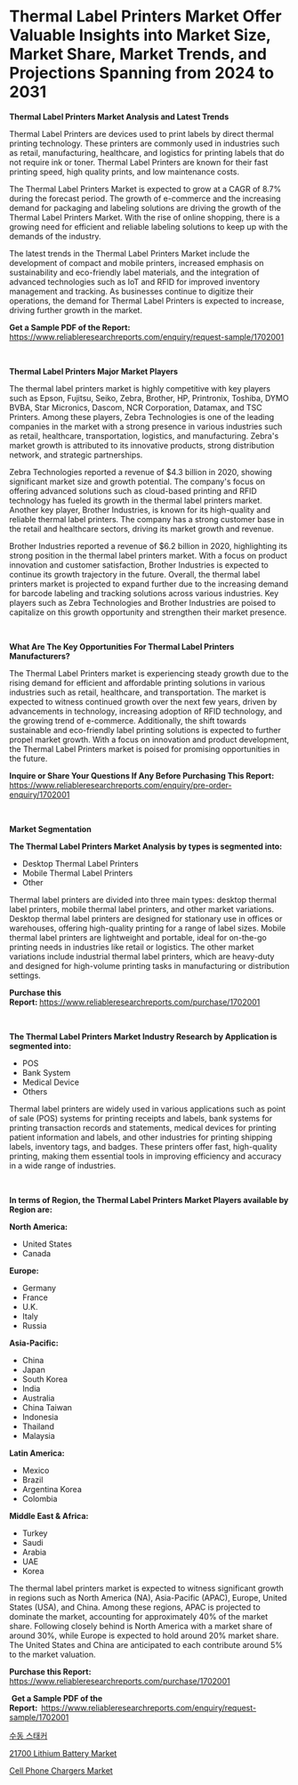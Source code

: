 <p><h1>Thermal Label Printers Market Offer Valuable Insights into Market Size, Market Share, Market Trends, and Projections Spanning from 2024 to 2031</h1></p><p><strong>Thermal Label Printers Market Analysis and Latest Trends</strong></p>
<p><p>Thermal Label Printers are devices used to print labels by direct thermal printing technology. These printers are commonly used in industries such as retail, manufacturing, healthcare, and logistics for printing labels that do not require ink or toner. Thermal Label Printers are known for their fast printing speed, high quality prints, and low maintenance costs.</p><p>The Thermal Label Printers Market is expected to grow at a CAGR of 8.7% during the forecast period. The growth of e-commerce and the increasing demand for packaging and labeling solutions are driving the growth of the Thermal Label Printers Market. With the rise of online shopping, there is a growing need for efficient and reliable labeling solutions to keep up with the demands of the industry.</p><p>The latest trends in the Thermal Label Printers Market include the development of compact and mobile printers, increased emphasis on sustainability and eco-friendly label materials, and the integration of advanced technologies such as IoT and RFID for improved inventory management and tracking. As businesses continue to digitize their operations, the demand for Thermal Label Printers is expected to increase, driving further growth in the market.</p></p>
<p><strong>Get a Sample PDF of the Report:&nbsp;</strong> <a href="https://www.reliableresearchreports.com/enquiry/request-sample/1702001">https://www.reliableresearchreports.com/enquiry/request-sample/1702001</a></p>
<p>&nbsp;</p>
<p><strong>Thermal Label Printers Major Market Players</strong></p>
<p><p>The thermal label printers market is highly competitive with key players such as Epson, Fujitsu, Seiko, Zebra, Brother, HP, Printronix, Toshiba, DYMO BVBA, Star Micronics, Dascom, NCR Corporation, Datamax, and TSC Printers. Among these players, Zebra Technologies is one of the leading companies in the market with a strong presence in various industries such as retail, healthcare, transportation, logistics, and manufacturing. Zebra's market growth is attributed to its innovative products, strong distribution network, and strategic partnerships.</p><p>Zebra Technologies reported a revenue of $4.3 billion in 2020, showing significant market size and growth potential. The company's focus on offering advanced solutions such as cloud-based printing and RFID technology has fueled its growth in the thermal label printers market. Another key player, Brother Industries, is known for its high-quality and reliable thermal label printers. The company has a strong customer base in the retail and healthcare sectors, driving its market growth and revenue.</p><p>Brother Industries reported a revenue of $6.2 billion in 2020, highlighting its strong position in the thermal label printers market. With a focus on product innovation and customer satisfaction, Brother Industries is expected to continue its growth trajectory in the future. Overall, the thermal label printers market is projected to expand further due to the increasing demand for barcode labeling and tracking solutions across various industries. Key players such as Zebra Technologies and Brother Industries are poised to capitalize on this growth opportunity and strengthen their market presence.</p></p>
<p>&nbsp;</p>
<p><strong>What Are The Key Opportunities For Thermal Label Printers Manufacturers?</strong></p>
<p><p>The Thermal Label Printers market is experiencing steady growth due to the rising demand for efficient and affordable printing solutions in various industries such as retail, healthcare, and transportation. The market is expected to witness continued growth over the next few years, driven by advancements in technology, increasing adoption of RFID technology, and the growing trend of e-commerce. Additionally, the shift towards sustainable and eco-friendly label printing solutions is expected to further propel market growth. With a focus on innovation and product development, the Thermal Label Printers market is poised for promising opportunities in the future.</p></p>
<p><strong>Inquire or Share Your Questions If Any Before Purchasing This Report:</strong> <a href="https://www.reliableresearchreports.com/enquiry/pre-order-enquiry/1702001">https://www.reliableresearchreports.com/enquiry/pre-order-enquiry/1702001</a></p>
<p>&nbsp;</p>
<p><strong>Market Segmentation</strong></p>
<p><strong>The Thermal Label Printers Market Analysis by types is segmented into:</strong></p>
<p><ul><li>Desktop Thermal Label Printers</li><li>Mobile Thermal Label Printers</li><li>Other</li></ul></p>
<p><p>Thermal label printers are divided into three main types: desktop thermal label printers, mobile thermal label printers, and other market variations. Desktop thermal label printers are designed for stationary use in offices or warehouses, offering high-quality printing for a range of label sizes. Mobile thermal label printers are lightweight and portable, ideal for on-the-go printing needs in industries like retail or logistics. The other market variations include industrial thermal label printers, which are heavy-duty and designed for high-volume printing tasks in manufacturing or distribution settings.</p></p>
<p><strong>Purchase this Report:&nbsp;</strong><a href="https://www.reliableresearchreports.com/purchase/1702001">https://www.reliableresearchreports.com/purchase/1702001</a></p>
<p>&nbsp;</p>
<p><strong>The Thermal Label Printers Market Industry Research by Application is segmented into:</strong></p>
<p><ul><li>POS</li><li>Bank System</li><li>Medical Device</li><li>Others</li></ul></p>
<p><p>Thermal label printers are widely used in various applications such as point of sale (POS) systems for printing receipts and labels, bank systems for printing transaction records and statements, medical devices for printing patient information and labels, and other industries for printing shipping labels, inventory tags, and badges. These printers offer fast, high-quality printing, making them essential tools in improving efficiency and accuracy in a wide range of industries.</p></p>
<p>&nbsp;</p>
<p><strong>In terms of Region, the Thermal Label Printers Market Players available by Region are:</strong></p>
<p>
    <p> <strong> North America: </strong>
        <ul>
            <li>United States</li>
            <li>Canada</li>
        </ul>
        </p> 
    <p> <strong> Europe: </strong>
        <ul>
            <li>Germany</li>
            <li>France</li>
            <li>U.K.</li>
            <li>Italy</li>
            <li>Russia</li>
        </ul>
        </p> 
    <p> <strong> Asia-Pacific: </strong>
        <ul>
            <li>China</li>
            <li>Japan</li>
            <li>South Korea</li>
            <li>India</li>
            <li>Australia</li>
            <li>China Taiwan</li>
            <li>Indonesia</li>
            <li>Thailand</li>
            <li>Malaysia</li>
        </ul>
        </p> 
    <p> <strong> Latin America: </strong>
        <ul>
            <li>Mexico</li>
            <li>Brazil</li>
            <li>Argentina Korea</li>
            <li>Colombia</li>
        </ul>
        </p> 
    <p> <strong> Middle East & Africa: </strong>
        <ul>
            <li>Turkey</li>
            <li>Saudi</li>
            <li>Arabia</li>
            <li>UAE</li>
            <li>Korea</li>
        </ul>
    </p>
    </p>
<p><p>The thermal label printers market is expected to witness significant growth in regions such as North America (NA), Asia-Pacific (APAC), Europe, United States (USA), and China. Among these regions, APAC is projected to dominate the market, accounting for approximately 40% of the market share. Following closely behind is North America with a market share of around 30%, while Europe is expected to hold around 20% market share. The United States and China are anticipated to each contribute around 5% to the market valuation.</p></p>
<p><strong>Purchase this Report: </strong><a href="https://www.reliableresearchreports.com/purchase/1702001">https://www.reliableresearchreports.com/purchase/1702001</a></p>
<p>&nbsp;<strong>Get a Sample PDF of the Report:&nbsp;&nbsp;</strong><a href="https://www.reliableresearchreports.com/enquiry/request-sample/1702001">https://www.reliableresearchreports.com/enquiry/request-sample/1702001</a></p>
<p><strong></strong></p>
<p><p><a href="https://github.com/LanceOlsotn8978/Market-Research-Report-List-1/blob/main/633897010330.md">수동 스태커</a></p><p><a href="https://github.com/nicoletavirag/Market-Research-Report-List-2/blob/main/21700-lithium-battery-market.md">21700 Lithium Battery Market</a></p><p><a href="https://github.com/redneck06/Market-Research-Report-List-2/blob/main/cell-phone-chargers-market.md">Cell Phone Chargers Market</a></p></p>